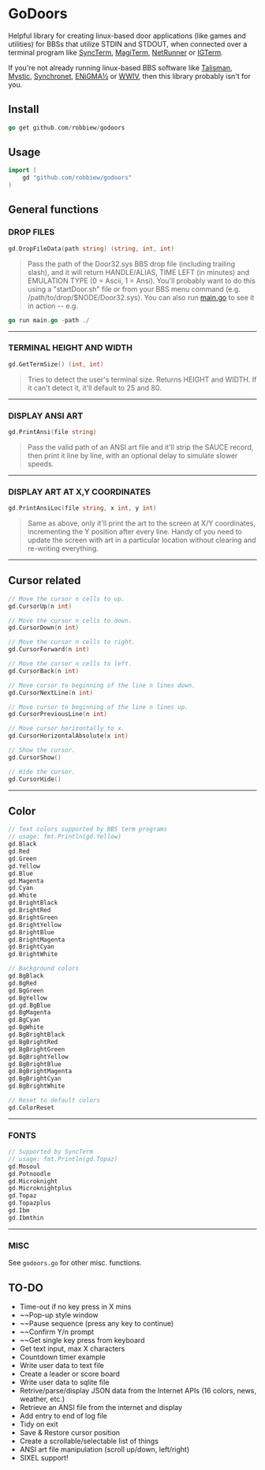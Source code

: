 # GoDoors

Helpful library for creating linux-based door applications (like games and utilities) for BBSs that utilize STDIN and STDOUT, when connected over a terminal program like [SyncTerm](https://syncterm.bbsdev.net/), [MagiTerm](https://gitlab.com/magickabbs/MagiTerm), [NetRunner](http://mysticbbs.com/downloads.html) or [IGTerm](https://www.phenomprod.com/).

If you're not already running linux-based BBS software like [Talisman](https://talismanbbs.com/), [Mystic](http://mysticbbs.com/downloads.html), [Synchronet](https://wiki.synchro.net/install:nix), [ENiGMA½](https://enigma-bbs.github.io/) or [WWIV](https://github.com/wwivbbs/wwiv), then this library probably isn't for you.

## Install
```go
go get github.com/robbiew/godoors
```

## Usage
```go
import (
    gd "github.com/robbiew/godoors"
)
```

## General functions


### DROP FILES

```go 
gd.DropFileData(path string) (string, int, int)
```

> Pass the path of the Door32.sys BBS drop file (including trailing slash), and it will return HANDLE/ALIAS, TIME LEFT (in minutes) and EMULATION TYPE (0 = Ascii, 1 = Ansi). You'll probably want to do this using a "startDoor.sh" file or from your BBS menu command (e.g. /path/to/drop/$NODE/Door32.sys). You can also run [main.go](examples/main.go) to see it in action -- e.g. 

```go
go run main.go -path ./
```

***
 
### TERMINAL HEIGHT AND WIDTH
```go
gd.GetTermSize() (int, int)
```

> Tries to detect the user's terminal size. Returns HEIGHT and WIDTH. If it can't detect it, it'll default to 25 and 80.

***
### DISPLAY ANSI ART
```go
gd.PrintAnsi(file string)
```

> Pass the valid path of an ANSI art file and it'll strip the SAUCE record, then print it line by line, with an optional delay to simulate slower speeds.

***
### DISPLAY ART AT X,Y COORDINATES
```go
gd.PrintAnsiLoc(file string, x int, y int)
```

> Same as above, only it'll print the art to the screen at X/Y coordinates, incrementing the Y position after every line. Handy of you need to update the screen with art in a particular location without clearing and re-writing everything.

***

## Cursor related

```go
// Move the cursor n cells to up.
gd.CursorUp(n int) 

// Move the cursor n cells to down.
gd.CursorDown(n int) 

// Move the cursor n cells to right.
gd.CursorForward(n int) 

// Move the cursor n cells to left.
gd.CursorBack(n int) 

// Move cursor to beginning of the line n lines down.
gd.CursorNextLine(n int) 

// Move cursor to beginning of the line n lines up.
gd.CursorPreviousLine(n int) 

// Move cursor horizontally to x.
gd.CursorHorizontalAbsolute(x int) 

// Show the cursor.
gd.CursorShow() 

// Hide the cursor.
gd.CursorHide()
```
***
## Color
```go
// Text colors supported by BBS term programs
// usage: fmt.Println(gd.Yellow)
gd.Black         
gd.Red          
gd.Green         
gd.Yellow     
gd.Blue        
gd.Magenta      
gd.Cyan         
gd.White         
gd.BrightBlack   
gd.BrightRed    
gd.BrightGreen   
gd.BrightYellow  
gd.BrightBlue    
gd.BrightMagenta 
gd.BrightCyan    
gd.BrightWhite   

// Background colors
gd.BgBlack        
gd.BgRed          
gd.BgGreen        
gd.BgYellow       
gd.gd.BgBlue          
gd.BgMagenta       
gd.BgCyan          
gd.BgWhite         
gd.BgBrightBlack   
gd.BgBrightRed     
gd.BgBrightGreen   
gd.BgBrightYellow  
gd.BgBrightBlue    
gd.BgBrightMagenta 
gd.BgBrightCyan    
gd.BgBrightWhite   

// Reset to default colors
gd.ColorReset 
```
***
### FONTS
```go
// Supported by SyncTerm
// usage: fmt.Println(gd.Topaz)
gd.Mosoul        
gd.Potnoodle     
gd.Microknight    
gd.Microknightplus 
gd.Topaz          
gd.Topazplus      
gd.Ibm 
gd.Ibmthin         
```

***

### MISC
See ```godoors.go``` for other misc. functions.

## TO-DO
- Time-out if no key press in X mins
- ~~Pop-up style window
- ~~Pause sequence (press any key to continue)
- ~~Confirm Y/n prompt
- ~~Get single key press from keyboard
- Get text input, max X characters
- Countdown timer example
- Write user data to text file
- Create a leader or score board
- Write user data to sqlite file
- Retrive/parse/display JSON data from the Internet APIs (16 colors, news, weather, etc.)
- Retrieve an ANSI file from the internet and display
- Add entry to end of log file
- Tidy on exit
- Save & Restore cursor position
- Create a scrollable/selectable list of things
- ANSI art file manipulation (scroll up/down, left/right)
- SIXEL support!

